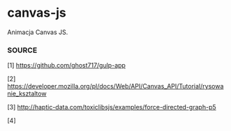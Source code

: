 # canvas-js

Animacja Canvas JS.

### SOURCE

[1] https://github.com/ghost717/gulp-app

[2] https://developer.mozilla.org/pl/docs/Web/API/Canvas_API/Tutorial/rysowanie_ksztaltow

[3] http://haptic-data.com/toxiclibsjs/examples/force-directed-graph-p5

[4] 